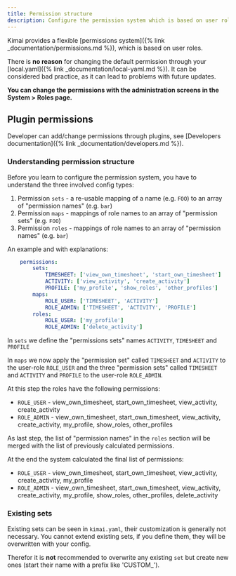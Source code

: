 ```yaml
---
title: Permission structure
description: Configure the permission system which is based on user roles 
---
```


Kimai provides a flexible [permissions system]({% link _documentation/permissions.md %}), which is based on user roles.  

There is **no reason** for changing the default permission through your [local.yaml]({% link _documentation/local-yaml.md %}).
It can be considered bad practice, as it can lead to problems with future updates.

**You can change the permissions with the administration screens in the System > Roles page.**

## Plugin permissions

Developer can add/change permissions through plugins, see [Developers documentation]({% link _documentation/developers.md %}).

### Understanding permission structure

Before you learn to configure the permission system, you have to understand the three involved config types:

1. Permission `sets` - a re-usable mapping of a name (e.g. `FOO`) to an array of "permission names" (e.g. `bar`)
2. Permission `maps` - mappings of role names to an array of "permission sets" (e.g. `FOO`)
3. Permission `roles` - mappings of role names to an array of "permission names" (e.g. `bar`)

An example and with explanations:

```yaml
    permissions:
        sets:
            TIMESHEET: ['view_own_timesheet', 'start_own_timesheet']
            ACTIVITY: ['view_activity', 'create_activity']
            PROFILE: ['my_profile', 'show_roles', 'other_profiles']
        maps:
            ROLE_USER: ['TIMESHEET', 'ACTIVITY']
            ROLE_ADMIN: ['TIMESHEET', 'ACTIVITY', 'PROFILE']
        roles:
            ROLE_USER: ['my_profile']
            ROLE_ADMIN: ['delete_activity']
```

In `sets` we define the "permissions sets" names `ACTIVITY`, `TIMESHEET` and `PROFILE`
 
In `maps` we now apply the "permission set" called `TIMESHEET` and `ACTIVITY` to the user-role `ROLE_USER` 
and the three "permission sets" called `TIMESHEET` and `ACTIVITY` and `PROFILE` to the user-role `ROLE_ADMIN`.

At this step the roles have the following permissions:

- `ROLE_USER` - view_own_timesheet, start_own_timesheet, view_activity, create_activity
- `ROLE_ADMIN` - view_own_timesheet, start_own_timesheet, view_activity, create_activity, my_profile, show_roles, other_profiles

As last step, the list of "permission names" in the `roles` section will be merged with the list of previously calculated permissions.

At the end the system calculated the final list of permissions:  

- `ROLE_USER` - view_own_timesheet, start_own_timesheet, view_activity, create_activity, my_profile
- `ROLE_ADMIN` - view_own_timesheet, start_own_timesheet, view_activity, create_activity, my_profile, show_roles, other_profiles, delete_activity

### Existing sets

Existing sets can be seen in `kimai.yaml`, their customization is generally not necessary. 
You cannot extend existing sets, if you define them, they will be overwritten with your config.

Therefor it is **not** recommended to overwrite any existing `set` but create new ones (start their name with a prefix like 'CUSTOM_').
